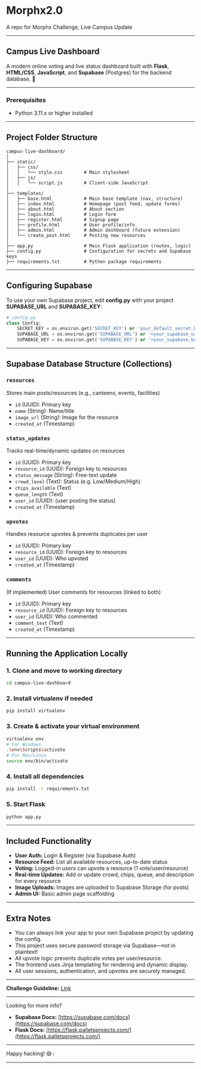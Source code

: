 # Morphx2.0
A repo for Morphx Challenge, Live Campus Update

---
## Campus Live Dashboard

A modern online voting and live status dashboard built with **Flask**, **HTML/CSS**, **JavaScript**, and **Supabase** (Postgres) for the backend database. 🚀

---
### **Prerequisites**

- Python 3.11.x or higher installed

---

## **Project Folder Structure**
```
campus-live-dashboard/
│
├── static/
│   ├── css/
│   │   └── style.css        # Main stylesheet
│   ├── js/
│   │   └── script.js        # Client-side JavaScript
│
├── templates/
│   ├── base.html            # Main base template (nav, structure)
│   ├── index.html           # Homepage (post feed, update forms)
│   ├── about.html           # About section
│   ├── login.html           # Login form
│   ├── register.html        # Signup page
│   ├── profile.html         # User profile/info
│   ├── admin.html           # Admin dashboard (future extension)
│   └── create_post.html     # Posting new resources
│
├── app.py                   # Main Flask application (routes, logic)
├── config.py                # Configuration for secrets and Supabase keys
├── requirements.txt         # Python package requirements
```

---

## **Configuring Supabase**

To use your own Supabase project, edit **config.py** with your project **SUPABASE_URL** and **SUPABASE_KEY**:

```python
# config.py
class Config:
    SECRET_KEY = os.environ.get('SECRET_KEY') or 'your_default_secret_key'
    SUPABASE_URL = os.environ.get('SUPABASE_URL') or '<your_supabase_url>'
    SUPABASE_KEY = os.environ.get('SUPABASE_KEY') or '<your_supabase_key>'
```

---

## **Supabase Database Structure (Collections)**

### `resources`  
Stores main posts/resources (e.g., canteens, events, facilities)
- `id` (UUID): Primary key
- `name` (String): Name/title
- `image_url` (String): Image for the resource
- `created_at` (Timestamp)

### `status_updates`  
Tracks real-time/dynamic updates on resources
- `id` (UUID): Primary key
- `resource_id` (UUID): Foreign key to resources
- `status_message` (String): Free-text update
- `crowd_level` (Text): Status (e.g. Low/Medium/High)
- `chips_available` (Text)
- `queue_length` (Text)
- `user_id` (UUID): (user posting the status)
- `created_at` (Timestamp)

### `upvotes`  
Handles resource upvotes & prevents duplicates per user
- `id` (UUID): Primary key
- `resource_id` (UUID): Foreign key to resources
- `user_id` (UUID): Who upvoted
- `created_at` (Timestamp)

### `comments`  
(If implemented) User comments for resources (linked to both)
- `id` (UUID): Primary key
- `resource_id` (UUID): Foreign key to resources
- `user_id` (UUID): Who commented
- `comment_text` (Text)
- `created_at` (Timestamp)

---

## **Running the Application Locally**

### 1. **Clone and move to working directory**
```bash
cd campus-live-dashboard
```
### 2. **Install virtualenv if needed**
```bash
pip install virtualenv
```
### 3. **Create & activate your virtual environment**
```bash
virtualenv env
# For Windows
.\env\Scripts\activate
# For Mac/Linux
source env/bin/activate
```
### 4. **Install all dependencies**
```bash
pip install -r requirements.txt
```
### 5. **Start Flask**
```bash
python app.py
```

---

## **Included Functionality**

- **User Auth:** Login & Register (via Supabase Auth)
- **Resource Feed:** List all available resources, up-to-date status
- **Voting:** Logged-in users can upvote a resource (1 vote/user/resource)
- **Real-time Updates:** Add or update crowd, chips, queue, and description for every resource
- **Image Uploads:** Images are uploaded to Supabase Storage (for posts)
- **Admin UI:** Basic admin page scaffolding

---

## **Extra Notes**

- You can always link your app to your own Supabase project by updating the config.
- This project uses secure password storage via Supabase—not in plaintext!
- All upvote logic prevents duplicate votes per user/resource.
- The frontend uses Jinja templating for rendering and dynamic display.
- All user sessions, authentication, and upvotes are securely managed.

---
**Challenge Guideline:** [Link](https://sntry.cc/morphx_chall)

---
Looking for more info?  
- **Supabase Docs:** [https://supabase.com/docs](https://supabase.com/docs)
- **Flask Docs:** [https://flask.palletsprojects.com/](https://flask.palletsprojects.com/)

---
Happy hacking! 😄💡

---
